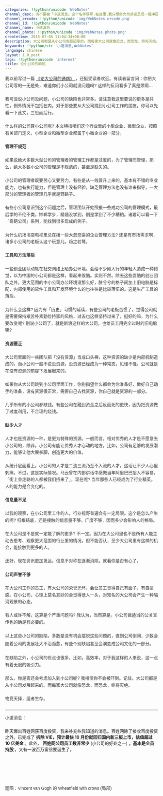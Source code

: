 ```yaml
---
categories: !!python/unicode 'WebNotes'
channel_desc: 请不要被「小道消息」这个名字误导.在这里,我只想努力为读者呈现一幅中国互联网的清明上河图.
channel_ercode: !!python/unicode 'img/WebNotes.ercode.png'
channel_id: !!python/unicode 'WebNotes'
channel_name: 小道消息
channel_photo: !!python/unicode 'img/WebNotes.photo.png'
createtime: 2015-07-08 11:04:34+00:00
description: 大公司都是从小公司发展起来的。而每家大公司就像恐龙，而恐龙，终将灭绝。
keywords: !!python/str '小道消息,WebNotes'
language: chinese
layout: 1_0_post
tags: !!python/unicode 'internet'
title: 论小公司的缺陷
---
```

<div class="rich_media_content" id="js_content">
<p style="font-family: Avenir, sans-serif; line-height: 1.6em; border: 0px; margin-top: 2px; margin-bottom: 22px; padding: 0px; outline: 0px; color: rgb(51, 51, 51); white-space: normal;">
         我以前写过一篇
         <a data_ue_src="http://mp.weixin.qq.com/s?__biz=MjM5ODIyMTE0MA==&amp;mid=205510374&amp;idx=1&amp;sn=ddf3aa6f1b161acb8a1a6e0b0a1d81fb&amp;scene=21#wechat_redirect" href="http://mp.weixin.qq.com/s?__biz=MjM5ODIyMTE0MA==&amp;mid=205510374&amp;idx=1&amp;sn=ddf3aa6f1b161acb8a1a6e0b0a1d81fb&amp;scene=21#wechat_redirect" target="_blank">
          《论大公司的通病》
         </a>
         ，还挺受读者欢迎。有读者留言问：你把大公司写的一无是处，难道你们小公司就没问题吗? 这样的反问看多了真是烦啊…
        </p>
<p style="font-family: Avenir, sans-serif; line-height: 1.6em; border: 0px; margin-top: 2px; margin-bottom: 22px; padding: 0px; outline: 0px; color: rgb(51, 51, 51); white-space: normal;">
         我可没说小公司没问题，小公司的缺陷也非常多。请注意我这里要说的更多是共性，例外情况不包括在内。对于那些要从大公司跳到小公司工作的朋友，你可以先看一下此文，三思而后行。
        </p>
<p style="font-family: Avenir, sans-serif; line-height: 1.6em; border: 0px; margin-top: 2px; margin-bottom: 22px; padding: 0px; outline: 0px; color: rgb(51, 51, 51); white-space: normal;">
         什么样的公司算小公司呢? 本文特指咱们这个行业里的小型企业、微型企业，按照有关部门定义，小型企业和微型企业都属于小微企业的一部分。
        </p>
<p style="font-family: Avenir, sans-serif; line-height: 1.6em; border: 0px; margin-top: 2px; margin-bottom: 22px; padding: 0px; outline: 0px; color: rgb(51, 51, 51); white-space: normal;">
<strong>
          管理不规范
         </strong>
</p>
<p style="font-family: Avenir, sans-serif; line-height: 1.6em; border: 0px; margin-top: 2px; margin-bottom: 22px; padding: 0px; outline: 0px; color: rgb(51, 51, 51); white-space: normal;">
         如果说绝大多数大型公司的管理者的管理工作都是过度的，为了管理而管理，那么，绝大多数小公司的管理是不规范的，甚至是缺失的。
        </p>
<p style="font-family: Avenir, sans-serif; line-height: 1.6em; border: 0px; margin-top: 2px; margin-bottom: 22px; padding: 0px; outline: 0px; color: rgb(51, 51, 51); white-space: normal;">
         小公司的管理者既要劳心又要劳力，有些是从一线晋升上来的，基本有不错的专业能力，也有执行能力，但是管理上没有经验，缺乏管理方法也没有谁来指导，一大部分的管理者的管理几乎就是野路子。
        </p>
<p style="font-family: Avenir, sans-serif; line-height: 1.6em; border: 0px; margin-top: 2px; margin-bottom: 22px; padding: 0px; outline: 0px; color: rgb(51, 51, 51); white-space: normal;">
         有些小公司意识到这个问题之后，管理团队开始照搬一些成功公司的管理模式，最后学的不伦不类，邯郸学步，精髓没学到，倒是学到了不少糟粕。诸君可以看一下「奇葩公司」系列，能找到很多现成的例子。
        </p>
<p style="font-family: Avenir, sans-serif; line-height: 1.6em; border: 0px; margin-top: 2px; margin-bottom: 22px; padding: 0px; outline: 0px; color: rgb(51, 51, 51); white-space: normal;">
         为什么机场书店电视里总在播一些大忽悠讲的企业管理方法? 还是有市场需求啊，诸多小公司的老板认这个玩意儿，趋之若鹜。
        </p>
<p style="font-family: Avenir, sans-serif; line-height: 1.6em; border: 0px; margin-top: 2px; margin-bottom: 22px; padding: 0px; outline: 0px; color: rgb(51, 51, 51); white-space: normal;">
<strong>
          工具和方法落后
         </strong>
</p>
<p style="font-family: Avenir, sans-serif; line-height: 1.6em; border: 0px; margin-top: 2px; margin-bottom: 22px; padding: 0px; outline: 0px; color: rgb(51, 51, 51); white-space: normal;">
         一些创业团队动辄在社交网络上晒办公环境，会给不少刚入行的年轻人造成一种错觉，以为中国的小公司都是这样，看起来很酷。实则不然。除去这些耍酷的创业团队之外，更大范围的中小公司办公环境没那么好，脏兮兮的格子间加上旧电脑是标配，内部使用的软件工具和开发环境什么的也往往是比较落伍的。这是生产工具的落后。
        </p>
<p style="font-family: Avenir, sans-serif; line-height: 1.6em; border: 0px; margin-top: 2px; margin-bottom: 22px; padding: 0px; outline: 0px; color: rgb(51, 51, 51); white-space: normal;">
         为什么会这样? 因为有「历史」习惯的延续，有些公司的老板苦惯了，觉得公司就是需要保持艰苦朴素勤俭持家的风格，过去也这样坚持过来了，挺好的嘛，为什么要改变呢? 别说小公司了，就是新浪这样的大公司，也给员工用完全过时的旧电脑嘛?
        </p>
<p style="font-family: Avenir, sans-serif; line-height: 1.6em; border: 0px; margin-top: 2px; margin-bottom: 22px; padding: 0px; outline: 0px; color: rgb(51, 51, 51); white-space: normal;">
<strong>
          资源匮乏
         </strong>
</p>
<p style="font-family: Avenir, sans-serif; line-height: 1.6em; border: 0px; margin-top: 2px; margin-bottom: 22px; padding: 0px; outline: 0px; color: rgb(51, 51, 51); white-space: normal;">
         大公司里面的一些团队把「没有资源」当成口头禅，这种资源的缺少是内部机制造成的，而小公司一般不说没资源，没资源已经成为一种常态，见怪不怪。公司就是在没有资源的前提下发展起来的。
        </p>
<p style="font-family: Avenir, sans-serif; line-height: 1.6em; border: 0px; margin-top: 2px; margin-bottom: 22px; padding: 0px; outline: 0px; color: rgb(51, 51, 51); white-space: normal;">
         如果你从大公司跳到小公司里面工作，你别指望什么都会为你准备好，做好自己动手的准备，没有资源很正常，需要自己去找资源，你自己就是资源的一部分。
        </p>
<p style="font-family: Avenir, sans-serif; line-height: 1.6em; border: 0px; margin-top: 2px; margin-bottom: 22px; padding: 0px; outline: 0px; color: rgb(51, 51, 51); white-space: normal;">
         几乎所有的小公司都缺钱。有些公司在融到资金之后反而死的更快，因为把资源做了过度利用，不合理的烧钱。
        </p>
<p style="font-family: Avenir, sans-serif; line-height: 1.6em; border: 0px; margin-top: 2px; margin-bottom: 22px; padding: 0px; outline: 0px; color: rgb(51, 51, 51); white-space: normal;">
<strong>
          缺少人才
         </strong>
</p>
<p style="font-family: Avenir, sans-serif; line-height: 1.6em; border: 0px; margin-top: 2px; margin-bottom: 22px; padding: 0px; outline: 0px; color: rgb(51, 51, 51); white-space: normal;">
         人才也是资源的一种，是更为特殊的资源。一般而言，相对优秀的人才是不愿意去小公司的，除非，小公司有能让优秀人才心动的地方，比如，公司有足够的发展潜力，能够让他大展拳脚，创造更大的价值。
        </p>
<p style="font-family: Avenir, sans-serif; line-height: 1.6em; border: 0px; margin-top: 2px; margin-bottom: 22px; padding: 0px; outline: 0px; color: rgb(51, 51, 51); white-space: normal;">
         从统计层面看上，小公司的人才是二流三流乃至不入流的人才，这话让不少人心里刺痛，不过，这是实际情况。马云曾在内部讲话中感慨当年阿里巴巴招人不容易，「街上会走路的人都被我们招来了」，现在呢? 当年那些人已经成为了行业精英。人的能力是会变化的。
        </p>
<p style="font-family: Avenir, sans-serif; line-height: 1.6em; border: 0px; margin-top: 2px; margin-bottom: 22px; padding: 0px; outline: 0px; color: rgb(51, 51, 51); white-space: normal;">
<strong>
          信息量不足
         </strong>
</p>
<p style="font-family: Avenir, sans-serif; line-height: 1.6em; border: 0px; margin-top: 2px; margin-bottom: 22px; padding: 0px; outline: 0px; color: rgb(51, 51, 51); white-space: normal;">
         以我的观察，在小公司里工作的人，行业视野普遍会有一定局限。这个是怎么产生的呢? 归根结底，还是接触的信息量不够，广度不够，因而多少会影响人的格局。
        </p>
<p style="font-family: Avenir, sans-serif; line-height: 1.6em; border: 0px; margin-top: 2px; margin-bottom: 22px; padding: 0px; outline: 0px; color: rgb(51, 51, 51); white-space: normal;">
         在大公司是不是就一定能了解的更多? 不一定。因为在大公司里也不是所有人能主动去思考、观察更大范围的行业里的情况，但不能否认，至少大公司里有这样的机会，能接触到更多的人。
        </p>
<p style="font-family: Avenir, sans-serif; line-height: 1.6em; border: 0px; margin-top: 2px; margin-bottom: 22px; padding: 0px; outline: 0px; color: rgb(51, 51, 51); white-space: normal;">
         还好，现在资讯更加发达，信息不对称在逐渐消除。就看你是否有心了。
        </p>
<p style="font-family: Avenir, sans-serif; line-height: 1.6em; border: 0px; margin-top: 2px; margin-bottom: 22px; padding: 0px; outline: 0px; color: rgb(51, 51, 51); white-space: normal;">
<strong>
          公司声誉不够
         </strong>
</p>
<p style="font-family: Avenir, sans-serif; line-height: 1.6em; border: 0px; margin-top: 2px; margin-bottom: 22px; padding: 0px; outline: 0px; color: rgb(51, 51, 51); white-space: normal;">
         在大公司工作的员工，有大公司的荣誉光环，会让员工觉得自己有面子，有自豪感。在小公司，心理上莫名其妙的会觉得低人一头，对知名的大公司会产生一种隔河观景的心态。
        </p>
<p style="font-family: Avenir, sans-serif; line-height: 1.6em; border: 0px; margin-top: 2px; margin-bottom: 22px; padding: 0px; outline: 0px; color: rgb(51, 51, 51); white-space: normal;">
         有人或许不解，这算是个严重问题吗? 我认为，当然算是。小公司做适当的公关宣传也的确是有必要的。
        </p>
<p style="font-family: Avenir, sans-serif; line-height: 1.6em; border: 0px; margin-top: 2px; margin-bottom: 22px; padding: 0px; outline: 0px; color: rgb(51, 51, 51); white-space: normal;">
<span style="color: rgb(51, 51, 51); font-family: Avenir, sans-serif; line-height: 25.600000381469727px;">
          以上这些小公司的缺陷，多数是没有机会摆脱这些问题的，直到公司倒闭，少数会随着公司的发展壮大不治而愈，有些个别缺陷甚至会演变成公司文化的一部分。
         </span>
</p>
<p style="font-family: Avenir, sans-serif; line-height: 1.6em; border: 0px; margin-top: 2px; margin-bottom: 22px; padding: 0px; outline: 0px; color: rgb(51, 51, 51); white-space: normal;">
         在缺陷之外，小公司的优点也很多，比如，高效率，对于我这样的人来说，这一点有着无限的吸引力。
        </p>
<p style="font-family: Avenir, sans-serif; line-height: 1.6em; border: 0px; margin-top: 2px; margin-bottom: 22px; padding: 0px; outline: 0px; color: rgb(51, 51, 51); white-space: normal;">
         那么，你是否还会考虑加入到小公司呢? 我相信你不会被吓到。记住，大公司都是从小公司发展起来的。而每家大公司就像恐龙，而恐龙，终将灭绝。
        </p>
<p style="font-family: Avenir, sans-serif; line-height: 1.6em; border: 0px; margin-top: 2px; margin-bottom: 22px; padding: 0px; outline: 0px; color: rgb(51, 51, 51); white-space: normal;">
         物竞天择，适者生存。
        </p>
<hr style="font-family: Avenir, sans-serif; line-height: 1.6em; border-right-width: 0px; border-bottom-width: 0px; border-left-width: 0px; border-top-style: solid; border-top-color: rgb(234, 234, 234); height: 1px; margin: 1em 0px; padding: 0px; color: rgb(51, 51, 51); white-space: normal;"/>
<p style="font-family: Avenir, sans-serif; line-height: 1.6em; border: 0px; margin-top: 2px; margin-bottom: 22px; padding: 0px; outline: 0px; color: rgb(51, 51, 51); white-space: normal;">
         小道消息：
        </p>
<p>
         昨天爆出百姓网获百度投资，我来补充些我知道的消息。百姓网除了接收百度投资之外，已完成了
         <strong>
          拆除 VIE，预计最快 10 月份就回归国内新三板上市，估值超过 10 亿美金
         </strong>
         。此外，
         <strong>
          百姓网公司员工数非常少
         </strong>
         (小公司的好处之一)
         <strong>
          ，基本是全员持股
         </strong>
         ，又有一波百万富翁要诞生了。
        </p>
<p>
<strong>
<br/>
</strong>
</p>
<p>
<br/>
</p>
<p>
<strong>
<br/>
</strong>
</p>
<p style="font-family: Avenir, sans-serif; line-height: 1.6em; border: 0px; margin-top: 2px; margin-bottom: 22px; padding: 0px; outline: 0px; color: rgb(51, 51, 51); white-space: normal;">
         题图：Vincent van Gogh 的 Wheatfield with crows (局部)
        </p>
<p>
<br/>
</p>
</div>